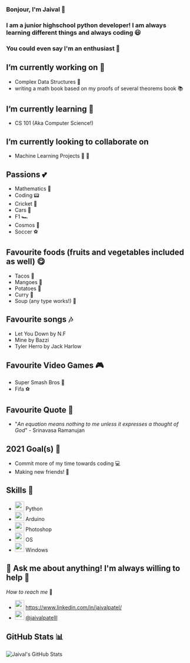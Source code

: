 ### Bonjour, I'm Jaival 👋

### I am a junior highschool python developer! I am always learning different things and always coding 😃
### You could even say I'm an enthusiast 🤪

## I’m currently working on 🔭
 - Complex Data Structures 🔬 
 - writing a math book based on my proofs of several theorems book 📚 

## I’m currently learning 🧐
 - CS 101 (Aka Computer Science!)

## I’m currently looking to collaborate on 
 - Machine Learning Projects 👫 🔮

## Passions 💕
 - Mathematics 🔢
 - Coding 📟
 - Cricket 🏏 
 - Cars 🚗 
 - F1 🏎 
 - Cosmos 🚀
 - Soccer ⚽️

## Favourite foods (fruits and vegetables included as well) 😋
 - Tacos 🌮 
 - Mangoes 🥭 
 - Potatoes 🥔 
 - Curry 🍛 
 - Soup (any type works!) 🍲 
 

## Favourite songs 🎶
 - Let You Down by N.F
 - Mine by Bazzi 
 - Tyler Herro by Jack Harlow

## Favourite Video Games 🎮 
 - Super Smash Bros 🥊 
 - Fifa ⚽️ 

## Favourite Quote 🌁
 - "*An equation means nothing to me unless it expresses a thought of God*" - Srinavasa Ramanujan

## 2021 Goal(s) 🎯 
 - Commit more of my time towards coding 💻
 - Making new friends! 👫

## Skills 📝 
 - <img height="25" width="25" src="https://unpkg.com/simple-icons@v4/icons/python.svg" /> Python
 - <img height="25" width="25" src="https://unpkg.com/simple-icons@v4/icons/arduino.svg" /> Arduino
 - <img height="25" width="25" src="https://unpkg.com/simple-icons@v4/icons/adobephotoshop.svg" /> Photoshop
 - <img height="25" width="25" src="https://unpkg.com/simple-icons@v4/icons/apple.svg" /> OS
 - <img height="25" width="25" src="https://unpkg.com/simple-icons@v4/icons/windows.svg" /> Windows
 
 
## 💬 Ask me about anything! I'm always willing to help 🤗
  *How to reach me* 📡

  - <img height="25" width="25" src="https://unpkg.com/simple-icons@v4/icons/linkedin.svg" />   https://www.linkedin.com/in/jaivalpatel/
  - <img height="25" width="25" src="https://unpkg.com/simple-icons@v4/icons/instagram.svg" />  [@jaivalpatelll](https://www.instagram.com/jaivalpatelll/)


## GitHub Stats 📊

<img align="left" alt="Jaival's GitHub Stats" src="https://github-readme-stats-nine-weld.vercel.app/api?username=GEEGABYTE1&show_icons=true&hide_border=true" />
